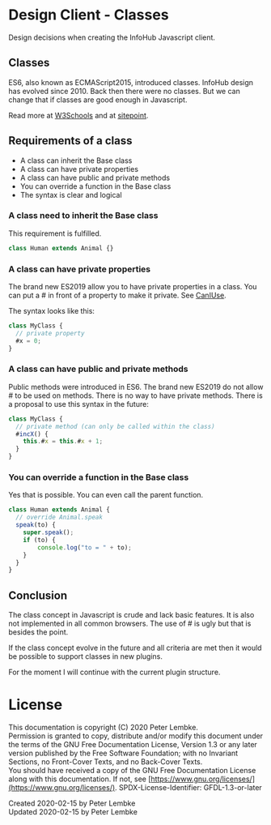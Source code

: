 # Design Client - Classes
Design decisions when creating the InfoHub Javascript client.

## Classes
ES6, also known as ECMAScript2015, introduced classes.
InfoHub design has evolved since 2010. Back then there were no classes.
But we can change that if classes are good enough in Javascript.

Read more at [W3Schools](https://www.w3schools.com/js/js_classes.asp) and at [sitepoint](https://www.sitepoint.com/javascript-private-class-fields/). 

## Requirements of a class
* A class can inherit the Base class
* A class can have private properties
* A class can have public and private methods
* You can override a function in the Base class  
* The syntax is clear and logical

### A class need to inherit the Base class
This requirement is fulfilled.
```javascript
class Human extends Animal {}
```

### A class can have private properties
The brand new ES2019 allow you to have private properties in a class. You can put a # in front of a property to make it private.
See [CanIUse](https://caniuse.com/#search=private).

The syntax looks like this:
```javascript
class MyClass {
  // private property
  #x = 0;
}
```

### A class can have public and private methods
Public methods were introduced in ES6. 
The brand new ES2019 do not allow # to be used on methods. There is no way to have private methods.
There is a proposal to use this syntax in the future:
```javascript
class MyClass {
  // private method (can only be called within the class)
  #incX() {
    this.#x = this.#x + 1;
  }
}
```

### You can override a function in the Base class
Yes that is possible. You can even call the parent function.
```javascript
class Human extends Animal {
  // override Animal.speak
  speak(to) {
    super.speak();
    if (to) {
        console.log("to = " + to);
    }
  }
}
```

## Conclusion
The class concept in Javascript is crude and lack basic features. It is also not implemented in all common browsers.
The use of # is ugly but that is besides the point.

If the class concept evolve in the future and all criteria are met then it would be possible to support classes in new plugins.

For the moment I will continue with the current plugin structure. 

# License
This documentation is copyright (C) 2020 Peter Lembke.  
Permission is granted to copy, distribute and/or modify this document under the terms of the GNU Free Documentation License, Version 1.3 or any later version published by the Free Software Foundation; with no Invariant Sections, no Front-Cover Texts, and no Back-Cover Texts.  
You should have received a copy of the GNU Free Documentation License along with this documentation. If not, see [https://www.gnu.org/licenses/](https://www.gnu.org/licenses/).  SPDX-License-Identifier: GFDL-1.3-or-later  

Created 2020-02-15 by Peter Lembke  
Updated 2020-02-15 by Peter Lembke  
